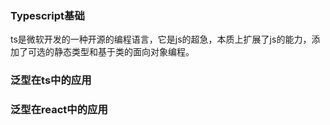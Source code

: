 ### Typescript基础

ts是微软开发的一种开源的编程语言，它是js的超急，本质上扩展了js的能力，添加了可选的静态类型和基于类的面向对象编程。

### 泛型在ts中的应用

### 泛型在react中的应用